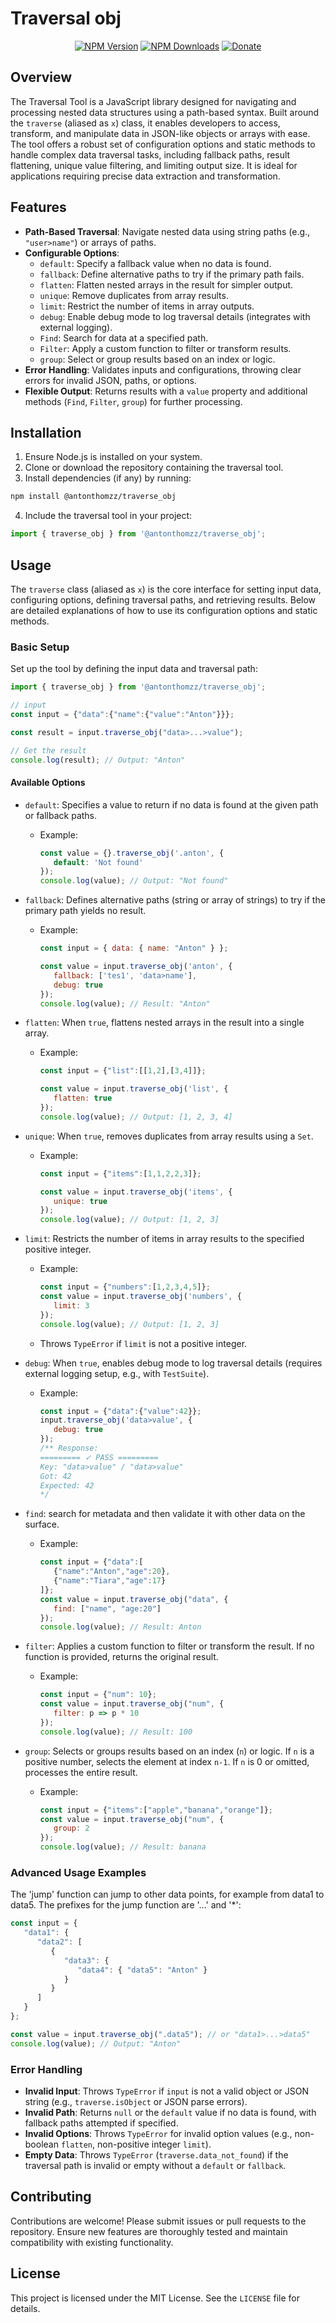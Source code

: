 # Traversal obj
<div align="center">

[![NPM Version](https://img.shields.io/npm/v/@antonthomzz/traverse_obj?color=brightgreen&label=Version&style=for-the-badge)](https://www.npmjs.com/package/@antonthomzz/traverse_obj "NPM Package")
[![NPM Downloads](https://img.shields.io/npm/dm/@antonthomzz/traverse_obj?label=Downloads&style=for-the-badge)](https://www.npmjs.com/package/@antonthomzz/traverse_obj "Downloads")
[![Donate](https://img.shields.io/badge/-Donate-red.svg?logo=githubsponsors&labelColor=555555&style=for-the-badge)](https://github.com/sponsors/AntonThomz "Support Development")

</div>

## Overview

The Traversal Tool is a JavaScript library designed for navigating and processing nested data structures using a path-based syntax. Built around the `traverse` (aliased as `x`) class, it enables developers to access, transform, and manipulate data in JSON-like objects or arrays with ease. The tool offers a robust set of configuration options and static methods to handle complex data traversal tasks, including fallback paths, result flattening, unique value filtering, and limiting output size. It is ideal for applications requiring precise data extraction and transformation.

## Features

- **Path-Based Traversal**: Navigate nested data using string paths (e.g., `"user>name"`) or arrays of paths.
- **Configurable Options**:
  - `default`: Specify a fallback value when no data is found.
  - `fallback`: Define alternative paths to try if the primary path fails.
  - `flatten`: Flatten nested arrays in the result for simpler output.
  - `unique`: Remove duplicates from array results.
  - `limit`: Restrict the number of items in array outputs.
  - `debug`: Enable debug mode to log traversal details (integrates with external logging).
  - `Find`: Search for data at a specified path.
  - `Filter`: Apply a custom function to filter or transform results.
  - `group`: Select or group results based on an index or logic.
- **Error Handling**: Validates inputs and configurations, throwing clear errors for invalid JSON, paths, or options.
- **Flexible Output**: Returns results with a `value` property and additional methods (`Find`, `Filter`, `group`) for further processing.

## Installation

1. Ensure Node.js is installed on your system.
2. Clone or download the repository containing the traversal tool.
3. Install dependencies (if any) by running:

```bash
npm install @antonthomzz/traverse_obj
```
4. Include the traversal tool in your project:

```javascript
import { traverse_obj } from '@antonthomzz/traverse_obj';
```

## Usage

The `traverse` class (aliased as `x`) is the core interface for setting input data, configuring options, defining traversal paths, and retrieving results. Below are detailed explanations of how to use its configuration options and static methods.

### Basic Setup

Set up the tool by defining the input data and traversal path:

```javascript
import { traverse_obj } from '@antonthomzz/traverse_obj';

// input
const input = {"data":{"name":{"value":"Anton"}}};

const result = input.traverse_obj("data>...>value");

// Get the result
console.log(result); // Output: "Anton"
```

#### Available Options

- `default`: Specifies a value to return if no data is found at the given path or fallback paths.
  - Example:

    ```javascript
    const value = {}.traverse_obj('.anton', {
       default: 'Not found'
    });
    console.log(value); // Output: "Not found"
    ```
- `fallback`: Defines alternative paths (string or array of strings) to try if the primary path yields no result.
  - Example:

    ```javascript
    const input = { data: { name: "Anton" } };
    
    const value = input.traverse_obj('anton', {
       fallback: ['tes1', 'data>name'],
       debug: true
    });
    console.log(value); // Result: "Anton"
    ```
- `flatten`: When `true`, flattens nested arrays in the result into a single array.
  - Example:

    ```javascript
    const input = {"list":[[1,2],[3,4]]};
    
    const value = input.traverse_obj('list', {
       flatten: true
    });
    console.log(value); // Output: [1, 2, 3, 4]
    ```
- `unique`: When `true`, removes duplicates from array results using a `Set`.
  - Example:

    ```javascript
    const input = {"items":[1,1,2,2,3]};
    
    const value = input.traverse_obj('items', {
       unique: true
    });
    console.log(value); // Output: [1, 2, 3]
    ```
- `limit`: Restricts the number of items in array results to the specified positive integer.
  - Example:

    ```javascript
    const input = {"numbers":[1,2,3,4,5]};
    const value = input.traverse_obj('numbers', {
       limit: 3
    });
    console.log(value); // Output: [1, 2, 3]
    ```
  - Throws `TypeError` if `limit` is not a positive integer.
- `debug`: When `true`, enables debug mode to log traversal details (requires external logging setup, e.g., with `TestSuite`).
  - Example:

    ```javascript
    const input = {"data":{"value":42}};
    input.traverse_obj('data>value', {
       debug: true
    });
    /** Response:
    ========= ✓ PASS =========
    Key: "data>value" / "data>value"
    Got: 42
    Expected: 42
    */
    ```
- `find`: search for metadata and then validate it with other data on the surface.
  - Example:

    ```javascript
    const input = {"data":[
       {"name":"Anton","age":20},
       {"name":"Tiara","age":17}
    ]};
    const value = input.traverse_obj("data", {
       find: ["name", "age:20"]
    });
    console.log(value); // Result: Anton
    ```
- `filter`: Applies a custom function to filter or transform the result. If no function is provided, returns the original result.
  - Example:

    ```javascript
    const input = {"num": 10};
    const value = input.traverse_obj("num", {
       filter: p => p * 10
    });
    console.log(value); // Result: 100
    ```
- `group`: Selects or groups results based on an index (`n`) or logic. If `n` is a positive number, selects the element at index `n-1`. If `n` is 0 or omitted, processes the entire result.
  - Example:

    ```javascript
    const input = {"items":["apple","banana","orange"]};
    const value = input.traverse_obj("num", {
       group: 2
    });
    console.log(value); // Result: banana
    ```

### Advanced Usage Examples


The 'jump' function can jump to other data points, for example from data1 to data5.
The prefixes for the jump function are '...' and '*':

```javascript
const input = {
   "data1": {
      "data2": [
         {
            "data3": {
               "data4": { "data5": "Anton" }
            }
         }
      ] 
   }
};

const value = input.traverse_obj(".data5"); // or "data1>...>data5"
console.log(value); // Output: "Anton"
```

### Error Handling

- **Invalid Input**: Throws `TypeError` if `input` is not a valid object or JSON string (e.g., `traverse.isObject` or JSON parse errors).
- **Invalid Path**: Returns `null` or the `default` value if no data is found, with fallback paths attempted if specified.
- **Invalid Options**: Throws `TypeError` for invalid option values (e.g., non-boolean `flatten`, non-positive integer `limit`).
- **Empty Data**: Throws `TypeError` (`traverse.data_not_found`) if the traversal path is invalid or empty without a `default` or `fallback`.

## Contributing

Contributions are welcome! Please submit issues or pull requests to the repository. Ensure new features are thoroughly tested and maintain compatibility with existing functionality.

## License

This project is licensed under the MIT License. See the `LICENSE` file for details.
